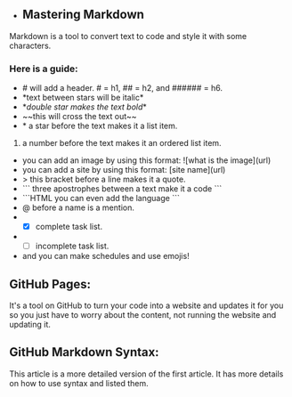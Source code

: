 * ## Mastering Markdown

Markdown is a tool to convert text to code and style it with some characters. 

### Here is a guide:

* \# will add a header. # = h1, ## = h2, and ###### = h6.
* \*text between stars will be italic*
* \**double star makes the text bold**
* \~~this will cross the text out~~
* \* a star before the text makes it a list item.
1. a number before the text makes it an ordered list item.
* you can add an image by using this format: \!\[what is the image](url)
* you can add a site by using this format: \[site name](url)
* \> this bracket before a line makes it a quote.
* \``` three apostrophes between a text make it a code ```
* \```HTML you can even add the language ```
* @ before a name is a mention.
* -[x] complete task list.
* -[ ] incomplete task list.
* and you can make schedules and use emojis!
 

## GitHub Pages:

It's a tool on GitHub to turn your code into a website and updates it for you so you just have to worry about the content, not running the website and updating it.

 

## GitHub Markdown Syntax:

This article is a more detailed version of the first article. It has more details on how to use syntax and listed them.

